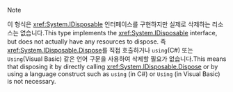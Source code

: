 > [!NOTE]
> <span data-ttu-id="7525e-101">이 형식은 <xref:System.IDisposable> 인터페이스를 구현하지만 실제로 삭제하는 리소스는 없습니다.</span><span class="sxs-lookup"><span data-stu-id="7525e-101">This type implements the <xref:System.IDisposable> interface, but does not actually have any resources to dispose.</span></span> <span data-ttu-id="7525e-102">즉 <xref:System.IDisposable.Dispose>를 직접 호출하거나 `using`(C#) 또는 `Using`(Visual Basic) 같은 언어 구문을 사용하여 삭제할 필요가 없습니다.</span><span class="sxs-lookup"><span data-stu-id="7525e-102">This means that disposing it by directly calling <xref:System.IDisposable.Dispose> or by using a language construct such as `using` (in C#) or `Using` (in Visual Basic) is not necessary.</span></span>
